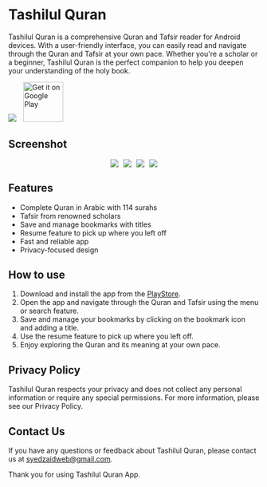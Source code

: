 
# Tashilul Quran

Tashilul Quran is a comprehensive Quran and Tafsir reader for Android devices. With a user-friendly interface, you can easily read and navigate through the Quran and Tafsir at your own pace. Whether you're a scholar or a beginner, Tashilul Quran is the perfect companion to help you deepen your understanding of the holy book.

<img src="https://play-lh.googleusercontent.com/39qTtjwuvYlYn1qpkFhvatSNNIeeaiGHy325PTJj9IngNRBjzeWA9Mktrp0KygzXYnY=w240-h480-rw" style="margin-right: 10px;">
<a href="https://play.google.com/store/apps/details?id=com.zaid.tashilulquran" rel="nofollow"><img src="https://camo.githubusercontent.com/f8cc865a8fa303cbf10e8d0451254fa21c07163dc23a5becc9c174f28f4028f7/68747470733a2f2f706c61792e676f6f676c652e636f6d2f696e746c2f656e5f75732f6261646765732f7374617469632f696d616765732f6261646765732f656e5f62616467655f7765625f67656e657269632e706e67" alt="Get it on Google Play" height="80" data-canonical-src="https://play.google.com/intl/en_us/badges/static/images/badges/en_badge_web_generic.png" style="max-width: 100%;"></a>
  
## Screenshot 

<div style="display: flex; justify-content: center;">
  <img src="https://play-lh.googleusercontent.com/0ppUO2c9Dewf8eAwQ2YCXiv_1RJkZ-dmKrtLtgnQIpLtvhKGLL6sTsONKNNBv-Jm1F8=w526-h296-rw" style="margin-right: 10px;">
  <img src="https://play-lh.googleusercontent.com/grIZYZyT1JoOn1YskVdkw6cFE3P0b8amAahMWtspA-mvvO3XlG8Dz_SeIpG9ZC1KLg=w526-h296-rw" style="margin-right: 10px;">
  <img src="https://play-lh.googleusercontent.com/uk60JRUVq16LVxAdlx901ZfeQivwgBdn0TXgljgmaJf_k9H0rSHf9u9wKTNu6z4Y9gw=w526-h296-rw" style="margin-right: 10px;">
  <img src="https://play-lh.googleusercontent.com/CVdsV5iFPqBbmqpJO-Ejf910uwmR7tdQGI0yqJZ_kF6swwF6nfYgU2xH1B-ckCv72s4=w526-h296-rw">
</div>

## Features

- Complete Quran in Arabic with 114 surahs
- Tafsir from renowned scholars
- Save and manage bookmarks with titles
- Resume feature to pick up where you left off
- Fast and reliable app
- Privacy-focused design


## How to use
1. Download and install the app from the [PlayStore](https://play.google.com/store/apps/details?id=com.zaid.tashilulquran).
2. Open the app and navigate through the Quran and Tafsir using the menu or search feature.
3. Save and manage your bookmarks by clicking on the bookmark icon and adding a title.
4. Use the resume feature to pick up where you left off.
5. Enjoy exploring the Quran and its meaning at your own pace.


## Privacy Policy
Tashilul Quran respects your privacy and does not collect any personal information or require any special permissions. For more information, please see our Privacy Policy.

## Contact Us
If you have any questions or feedback about Tashilul Quran, please contact us at syedzaidweb@gmail.com.

Thank you for using Tashilul Quran App.
